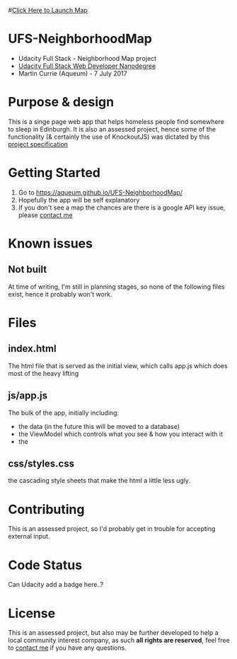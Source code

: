 #[Click Here to Launch Map](https://aqueum.github.io/UFS-NeighborhoodMap/)
# UFS-NeighborhoodMap
- Udacity Full Stack - Neighborhood Map project
- [Udacity Full Stack Web Developer Nanodegree](
https://www.udacity.com/course/full-stack-web-developer-nanodegree--nd004)
- Martin Currie (Aqueum) - 7 July 2017

# Purpose & design
This is a singe page web app that helps homeless people find somewhere to sleep in Edinburgh.
It is also an assessed project, hence some of the functionality (& certainly the use of KnockoutJS) was dictated by
this [project specification](https://review.udacity.com/#!/rubrics/17/view)

# Getting Started
1. Go to https://aqueum.github.io/UFS-NeighborhoodMap/
2. Hopefully the app will be self explanatory
3. If you don't see a map the chances are there is a google API key issue,
please [contact me](http://www.aqueum.com/contact/)

# Known issues
## Not built
At time of writing, I'm still in planning stages, so none of the following files exist, hence it probably won't work.

# Files
## index.html
The html file that is served as the initial view, which calls app.js which does most of the heavy lifting

## js/app.js
The bulk of the app, initially including:
- the data (in the future this will be moved to a database)
- the ViewModel which controls what you see & how you interact with it
- the

## css/styles.css
the cascading style sheets that make the html a little less ugly.

# Contributing
This is an assessed project, so I'd probably get in trouble for accepting external input.

# Code Status
Can Udacity add a badge here..?

# License
This is an assessed project, but also may be further developed to help a local community interest company,
as such **all rights are reserved**, feel free to [contact me](http://www.aqueum.com/contact/)
if you have any questions.